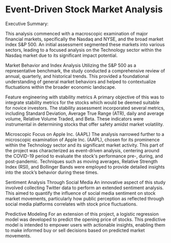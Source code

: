 # Event-Driven Stock Market Analysis

Executive Summary:

This analysis commenced with a macroscopic examination of major financial markets, specifically the Nasdaq and NYSE, and the broad market index S&P 500. An initial assessment segmented these markets into various sectors, leading to a focused analysis on the Technology sector within the Nasdaq market due to its significant impact potential.

Market Behavior and Index Analysis
Utilizing the S&P 500 as a representative benchmark, the study conducted a comprehensive review of annual, quarterly, and historical trends. This provided a foundational understanding of general market behaviors and helped to contextualize fluctuations within the broader economic landscape.

Feature engineering with stability metrics
A primary objective of this was to integrate stability metrics for the stocks which would be deemed suitable for novice investors. The stability assessment incorporated several metrics, including Standard Deviation, Average True Range (ATR), daily and average volume, Relative Volume Traded, and Beta. These indicators were instrumental in determining stocks that offer safety amidst market volatility.

Microscopic Focus on Apple Inc. (AAPL)
The analysis narrowed further to a microscopic examination of Apple Inc. (AAPL), chosen for its prominence within the Technology sector and its significant market activity. This part of the project was characterized as event-driven analysis, centering around the COVID-19 period to evaluate the stock's performance pre-, during, and post-pandemic. Techniques such as moving averages, Relative Strength Index (RSI), and Bollinger Bands were employed to provide detailed insights into the stock’s behavior during these times.

Sentiment Analysis Through Social Media
An innovative aspect of this study involved collecting Twitter data to perform an extended sentiment analysis. This aimed to quantify the influence of social media sentiment on stock market movements, particularly how public perception as reflected through social media platforms correlates with stock price fluctuations.

Predictive Modeling
For an extension of this project, a logistic regression model was developed to predict the opening price of stocks. This predictive model is intended to empower users with actionable insights, enabling them to make informed buy or sell decisions based on predicted market movements.
